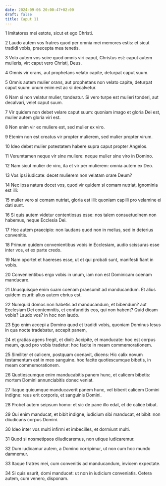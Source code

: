 ```yaml
---
date: 2024-09-06 20:00:47+02:00
draft: false
title: Caput 11
---
```





1 Imitatores mei estote, sicut et ego Christi.

2 Laudo autem vos fratres quod per omnia mei memores estis: et sicut tradidi vobis, praecepta mea tenetis.

3 Volo autem vos scire quod omnis viri caput, Christus est: caput autem mulieris, vir: caput vero Christi, Deus.

4 Omnis vir orans, aut prophetans velato capite, deturpat caput suum.

5 Omnis autem mulier orans, aut prophetans non velato capite, deturpat caput suum: unum enim est ac si decalvetur.

6 Nam si non velatur mulier, tondeatur. Si vero turpe est mulieri tonderi, aut decalvari, velet caput suum.

7 Vir quidem non debet velare caput suum: quoniam imago et gloria Dei est, mulier autem gloria viri est.

8 Non enim vir ex muliere est, sed mulier ex viro.

9 Etenim non est creatus vir propter mulierem, sed mulier propter virum.

10 Ideo debet mulier potestatem habere supra caput propter Angelos.

11 Verumtamen neque vir sine muliere: neque mulier sine viro in Domino.

12 Nam sicut mulier de viro, ita et vir per mulierem: omnia autem ex Deo.

13 Vos ipsi iudicate: decet mulierem non velatam orare Deum?

14 Nec ipsa natura docet vos, quod vir quidem si comam nutriat, ignominia est illi:

15 mulier vero si comam nutriat, gloria est illi: quoniam capilli pro velamine ei dati sunt.

16 Si quis autem videtur contentiosus esse: nos talem consuetudinem non habemus, neque Ecclesia Dei.

17 Hoc autem praecipio: non laudans quod non in melius, sed in deterius convenitis.

18 Primum quidem convenientibus vobis in Ecclesiam, audio scissuras esse inter vos, et ex parte credo.

19 Nam oportet et haereses esse, ut et qui probati sunt, manifesti fiant in vobis.

20 Convenientibus ergo vobis in unum, iam non est Dominicam coenam manducare.

21 Unusquisque enim suam coenam praesumit ad manducandum. Et alius quidem esurit: alius autem ebrius est.

22 Numquid domos non habetis ad manducandum, et bibendum? aut Ecclesiam Dei contemnitis, et confunditis eos, qui non habent? Quid dicam vobis? Laudo vos? in hoc non laudo.

23 Ego enim accepi a Domino quod et tradidi vobis, quoniam Dominus Iesus in qua nocte tradebatur, accepit panem,

24 et gratias agens fregit, et dixit: Accipite, et manducate: hoc est corpus meum, quod pro vobis tradetur: hoc facite in meam commemorationem.

25 Similiter et calicem, postquam coenavit, dicens: Hic calix novum testamentum est in meo sanguine. hoc facite quotiescumque bibetis, in meam commemorationem.

26 Quotiescumque enim manducabitis panem hunc, et calicem bibetis: mortem Domini annunciabitis donec veniat.

27 Itaque quicumque manducaverit panem hunc, vel biberit calicem Domini indigne: reus erit corporis, et sanguinis Domini.

28 Probet autem seipsum homo: et sic de pane illo edat, et de calice bibat.

29 Qui enim manducat, et bibit indigne, iudicium sibi manducat, et bibit: non diiudicans corpus Domini.

30 Ideo inter vos multi infirmi et imbecilles, et dormiunt multi.

31 Quod si nosmetipsos diiudicaremus, non utique iudicaremur.

32 Dum iudicamur autem, a Domino corripimur, ut non cum hoc mundo damnemur.

33 Itaque fratres mei, cum convenitis ad manducandum, invicem expectate.

34 Si quis esurit, domi manducet: ut non in iudicium conveniatis. Cetera autem, cum venero, disponam.

